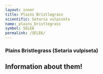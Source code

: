 ```yaml
---
layout: inner
title: Plains Bristlegrass
scientific: Setaria vulpiseta
name: plains_bristlegrass
symbol: SELE6
permalink: /SELE6/
---
```


### Plains Bristlegrass (Setaria vulpiseta)

## Information about them!
